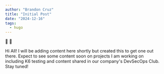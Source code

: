 ```yaml
---
author: "Brandon Cruz"
title: "Initial Post"
date: "2024-12-16"
tags:
  - hugo
---
```


💪 👋

Hi All! I will be adding content here shortly but created this to get one out there. Expect to see some content soon on projects I am working on including K6 testing and content shared in our company's DevSecOps Club. Stay tuned!
